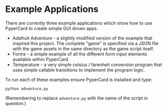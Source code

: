 # Example Applications

There are currently three example applications which show how to use
PyperCard to create simple GUI driven apps.

* Adafruit Adventure - a slightly modified version of the example that inspired
  this project. The complete "game" is specified via a JSON file with the
  game assets in the same directory as the game script itself.
* Forms - a simple example of all the different form input elements available
  within PyperCard.
* Temperature - a very simple celsius / farenheit conversion program that uses
  simple callable transitions to implement the program logic.

To run each of these examples ensure PyperCard is installed and type:

```
python adventure.py
```

(Remembering to replace `adventure.py` with the name of the script in
question.)
